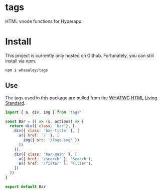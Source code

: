 
# tags

HTML vnode functions for Hyperapp.

# Install

This project is currently only hosted on Github. Fortunately, you can still install via npm.

```
npm i whaaaley/tags
```

## Use

The tags used in this package are pulled from the [WHATWG HTML Living Standard](https://html.spec.whatwg.org/multipage/indices.html#elements-3).

```js
import { a, div, img } from 'tags'

const Bar = () => (s, actions) => {
  return div({ class: 'bar'}, [
    div({ class: 'bar-title' }, [
      a({ href: '/' }, [
        img({ src: '/logo.svg' })
      ])
    ]),
    div({ class: 'bar-main' }, [
      a({ href: '/search' }, 'Search'),
      a({ href: '/filter' }, 'Filter'),
    ])
  ])
}

export default Bar
```
